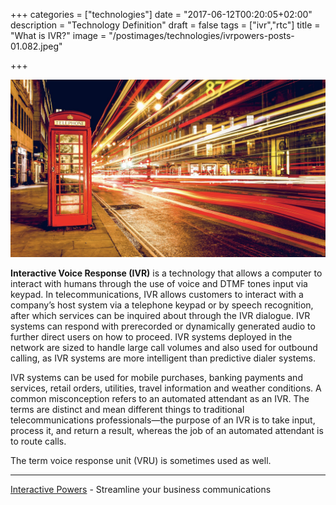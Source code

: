 +++
categories = ["technologies"]
date = "2017-06-12T00:20:05+02:00"
description = "Technology Definition"
draft = false
tags = ["ivr","rtc"]
title = "What is IVR?"
image = "/postimages/technologies/ivrpowers-posts-01.082.jpeg"

+++

![Phone IVR](/postimages/technologies/ivrpowers-posts-01.082.jpeg)

**Interactive Voice Response (IVR)** is a technology that allows a computer to interact with humans through the use of voice and DTMF tones input via keypad. In telecommunications, IVR allows customers to interact with a company’s host system via a telephone keypad or by speech recognition, after which services can be inquired about through the IVR dialogue. IVR systems can respond with prerecorded or dynamically generated audio to further direct users on how to proceed. IVR systems deployed in the network are sized to handle large call volumes and also used for outbound calling, as IVR systems are more intelligent than predictive dialer systems.

IVR systems can be used for mobile purchases, banking payments and services, retail orders, utilities, travel information and weather conditions. A common misconception refers to an automated attendant as an IVR. The terms are distinct and mean different things to traditional telecommunications professionals—the purpose of an IVR is to take input, process it, and return a result, whereas the job of an automated attendant is to route calls.

The term voice response unit (VRU) is sometimes used as well.

---
[Interactive Powers](http://www.ivrpowers.com/) - Streamline your business communications
